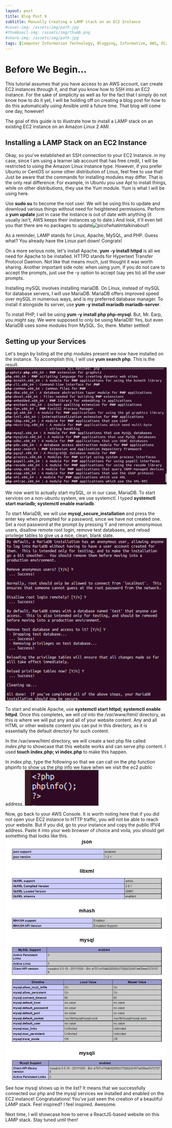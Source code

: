 ```yaml
---
layout: post
title: Blog Post 9
subtitle: Manually Creating a LAMP stack on an EC2 Instance
#cover-img: /assets/img/path.jpg
#thumbnail-img: /assets/img/thumb.png
#share-img: /assets/img/path.jpg
tags: [Computer Information Technology, Blogging, Informative, AWS, EC2, Virtual Machines, Ansible, Automation]
---
```


# Before We Begin...

This tutorial assumes that you have access to an AWS account, can create EC2 instances through it, and that you know how to SSH into an EC2 instance. For the sake of simplicity as well as for the fact that I simply do not know how to do it yet, I will be holding off on creating a blog post for how to do this automatically using Ansible until a future time. That blog will come one day, however!

The goal of this guide is to illustrate how to install a LAMP stack on an existing EC2 instance on an Amazon Linux 2 AMI.

## Installing a LAMP Stack on an EC2 Instance

Okay, so you've established an SSH connection to your EC2 Instance. in my case, since I am using a learner lab account that has free credit, I will be restricted to using the Amazon Linux instance type. However, if you prefer Ubuntu or CentOS or some other distribution of Linux, feel free to use that! Just be aware that the commands for installing modules may differ. That is the only real difference. For example, in Ubuntu you use Apt to install things, while on other distributions, they use the Yum module. Yum is what I will be using here. 

Use **sudo su** to become the root user. We will be using this to update and download various things without need for heightened permissions. Perform a **yum update** just in case the instance is out of date with anything (it usually isn't, AWS keeps their instances up to date.) And look, it'll even tell you that there are no packages to update![picofwhatimtalkinabout1](aboutimtalkin.png)

As a reminder, LAMP stands for Linux, Apache, MySQL, and PHP. Guess what? You already have the Linux part down! Congrats!

On a more serious note, let's install Apache. **yum -y install httpd** is all we need for Apache to be installed. HTTPD stands for Hypertext Transfer Protocol Daemon. Not like that means much, just thought it was worth sharing. Another important side note: when using yum, if you do not care to accept the prompts, just use the -y option to accept (say yes to) all the user prompts. 

Installing mySQL involves installing mariaDB. On Linux, instead of mySQL for database servers, I will use MariaDB. MariaDB offers improved speed over mySQL in numerous ways, and is my preferred database manager. To install it alongside its server, use **yum -y install mariadb mariadb-server**. 

To install PHP, I will be using **yum -y install php php-mysql**. But, Mr. Earp, you might say. We were supposed to only be using MariaDB! Yes, but even MariaDB uses some modules from MySQL. So, there. Matter settled! 

## Setting up your Services

Let's begin by listing all the php modules present we now have installed on the instance. To accomplish this, I will use **yum search php**. This is the result. ![result](/assets/img/result.png)

We now want to actually start mySQL, or in our case, MariaDB. To start services on a non-ubuntu system, we use systemctl. I typed **systemctl start mariadb; systemctl enable mariadb**.

To start MariaDB, we will use **mysql_secure_installation** and press the enter key when prompted for a password, since we have not created one. Set a root password at the prompt by pressing Y and remove annonymous users, disallow remote root login, remove test databases, and reload privilege tables to give us a nice, clean, blank slate. ![examplemariadb](/assets/img/examplemaria.png)

To start and enable Apache, use **systemctl start httpd; systemctl enable httpd**. Once this completes, we will *cd* into the */var/www/html/* directory, as this is where we will put any and all of your website content. Any and all HTML or other website content you can put in this directory, as it is essentially the default directory for such content. 

In the /var/www/html directory, we will create a text php file called *index.php* to showcase that this website works and can serve php content. I used **touch index.php; vi index.php** to make this happen. 

In index.php, type the following so that we can call on the php function phpinfo to show us the php info we have when we visit the ec2 public address. ![typephpinfo](/assets/img/typephp.png)

Now, go back to your AWS Console. It is worth noting here that if you did not open your EC2 instance to HTTP traffic, you will not be able to reach your website. But if you did, go to your instance and copy the public IPV4 address. Paste it into your web browser of choice and voila, you should get something that looks like this. ![likethis](/assets/img/likethis.png)

See how mysql shows up in the list? It means that we successfully connected our php and the mysql services we installed and enabled on the EC2 instance! Congratulations! You've just seen the creation of a beautiful LAMP stack. Feel inspired?  I feel inspired. Awesome. 

Next time, I will showcase how to serve a ReactJS-based website on this LAMP stack. Stay tuned until then!


